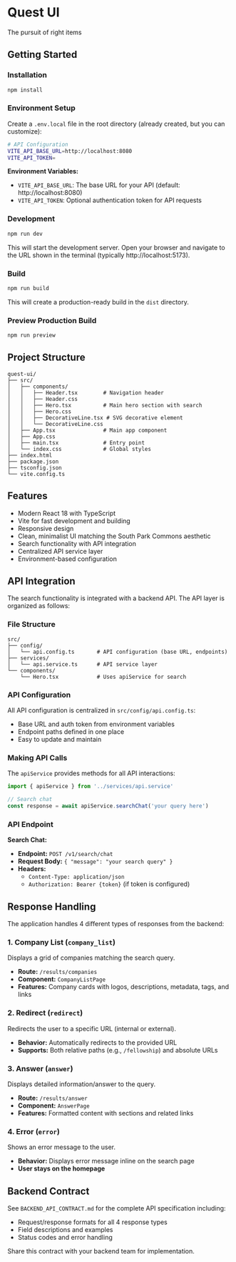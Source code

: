 # Quest UI

The pursuit of right items

## Getting Started

### Installation

```bash
npm install
```

### Environment Setup

Create a `.env.local` file in the root directory (already created, but you can customize):

```bash
# API Configuration
VITE_API_BASE_URL=http://localhost:8080
VITE_API_TOKEN=
```

**Environment Variables:**
- `VITE_API_BASE_URL`: The base URL for your API (default: http://localhost:8080)
- `VITE_API_TOKEN`: Optional authentication token for API requests

### Development

```bash
npm run dev
```

This will start the development server. Open your browser and navigate to the URL shown in the terminal (typically http://localhost:5173).

### Build

```bash
npm run build
```

This will create a production-ready build in the `dist` directory.

### Preview Production Build

```bash
npm run preview
```

## Project Structure

```
quest-ui/
├── src/
│   ├── components/
│   │   ├── Header.tsx        # Navigation header
│   │   ├── Header.css
│   │   ├── Hero.tsx          # Main hero section with search
│   │   ├── Hero.css
│   │   ├── DecorativeLine.tsx # SVG decorative element
│   │   └── DecorativeLine.css
│   ├── App.tsx               # Main app component
│   ├── App.css
│   ├── main.tsx              # Entry point
│   └── index.css             # Global styles
├── index.html
├── package.json
├── tsconfig.json
└── vite.config.ts
```

## Features

- Modern React 18 with TypeScript
- Vite for fast development and building
- Responsive design
- Clean, minimalist UI matching the South Park Commons aesthetic
- Search functionality with API integration
- Centralized API service layer
- Environment-based configuration

## API Integration

The search functionality is integrated with a backend API. The API layer is organized as follows:

### File Structure

```
src/
├── config/
│   └── api.config.ts       # API configuration (base URL, endpoints)
├── services/
│   └── api.service.ts      # API service layer
└── components/
    └── Hero.tsx            # Uses apiService for search
```

### API Configuration

All API configuration is centralized in `src/config/api.config.ts`:
- Base URL and auth token from environment variables
- Endpoint paths defined in one place
- Easy to update and maintain

### Making API Calls

The `apiService` provides methods for all API interactions:

```typescript
import { apiService } from '../services/api.service'

// Search chat
const response = await apiService.searchChat('your query here')
```

### API Endpoint

**Search Chat:**
- **Endpoint:** `POST /v1/search/chat`
- **Request Body:** `{ "message": "your search query" }`
- **Headers:** 
  - `Content-Type: application/json`
  - `Authorization: Bearer {token}` (if token is configured)

## Response Handling

The application handles 4 different types of responses from the backend:

### 1. Company List (`company_list`)
Displays a grid of companies matching the search query.
- **Route:** `/results/companies`
- **Component:** `CompanyListPage`
- **Features:** Company cards with logos, descriptions, metadata, tags, and links

### 2. Redirect (`redirect`)
Redirects the user to a specific URL (internal or external).
- **Behavior:** Automatically redirects to the provided URL
- **Supports:** Both relative paths (e.g., `/fellowship`) and absolute URLs

### 3. Answer (`answer`)
Displays detailed information/answer to the query.
- **Route:** `/results/answer`
- **Component:** `AnswerPage`
- **Features:** Formatted content with sections and related links

### 4. Error (`error`)
Shows an error message to the user.
- **Behavior:** Displays error message inline on the search page
- **User stays on the homepage**

## Backend Contract

See `BACKEND_API_CONTRACT.md` for the complete API specification including:
- Request/response formats for all 4 response types
- Field descriptions and examples
- Status codes and error handling

Share this contract with your backend team for implementation.
